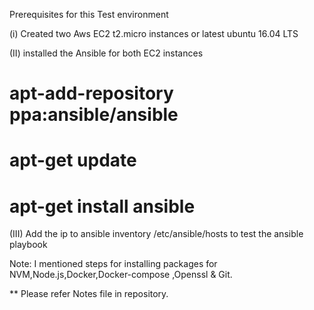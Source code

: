 
Prerequisites for this Test environment

(i) Created two Aws EC2 t2.micro instances or latest ubuntu 16.04 LTS 
 
(II) installed the Ansible for both EC2 instances
# apt-add-repository ppa:ansible/ansible
# apt-get update
# apt-get install ansible

(III) Add the ip to ansible inventory /etc/ansible/hosts to test the ansible playbook


Note: I mentioned steps for installing packages for NVM,Node.js,Docker,Docker-compose ,Openssl & Git.

** Please refer Notes file in repository.

